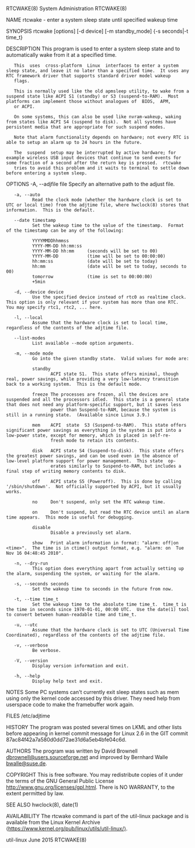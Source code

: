 RTCWAKE(8)                                                                                  System Administration                                                                                  RTCWAKE(8)

NAME
       rtcwake - enter a system sleep state until specified wakeup time

SYNOPSIS
       rtcwake [options] [-d device] [-m standby_mode] {-s seconds|-t time_t}

DESCRIPTION
       This program is used to enter a system sleep state and to automatically wake from it at a specified time.

       This  uses  cross-platform  Linux  interfaces to enter a system sleep state, and leave it no later than a specified time.  It uses any RTC framework driver that supports standard driver model wakeup
       flags.

       This is normally used like the old apmsleep utility, to wake from a suspend state like ACPI S1 (standby) or S3 (suspend-to-RAM).  Most platforms can implement those without analogues of  BIOS,  APM,
       or ACPI.

       On some systems, this can also be used like nvram-wakeup, waking from states like ACPI S4 (suspend to disk).  Not all systems have persistent media that are appropriate for such suspend modes.

       Note that alarm functionality depends on hardware; not every RTC is able to setup an alarm up to 24 hours in the future.

       The  suspend  setup may be interrupted by active hardware; for example wireless USB input devices that continue to send events for some fraction of a second after the return key is pressed.  rtcwake
       tries to avoid this problem and it waits to terminal to settle down before entering a system sleep.

OPTIONS
       -A, --adjfile file
              Specify an alternative path to the adjust file.

       -a, --auto
              Read the clock mode (whether the hardware clock is set to UTC or local time) from the adjtime file, where hwclock(8) stores that information.  This is the default.

       --date timestamp
              Set the wakeup time to the value of the timestamp.  Format of the timestamp can be any of the following:

              YYYYMMDDhhmmss
              YYYY-MM-DD hh:mm:ss
              YYYY-MM-DD hh:mm     (seconds will be set to 00)
              YYYY-MM-DD           (time will be set to 00:00:00)
              hh:mm:ss             (date will be set to today)
              hh:mm                (date will be set to today, seconds to 00)
              tomorrow             (time is set to 00:00:00)
              +5min

       -d, --device device
              Use the specified device instead of rtc0 as realtime clock.  This option is only relevant if your system has more than one RTC.  You may specify rtc1, rtc2, ... here.

       -l, --local
              Assume that the hardware clock is set to local time, regardless of the contents of the adjtime file.

       --list-modes
              List available --mode option arguments.

       -m, --mode mode
              Go into the given standby state.  Valid values for mode are:

              standby
                     ACPI state S1.  This state offers minimal, though real, power savings, while providing a very low-latency transition back to a working system.  This is the default mode.

              freeze The processes are frozen, all the devices are suspended and all the processors idled.  This state is a general state that does not need any platform-specific support, but it saves less
                     power than Suspend-to-RAM, because the system is still in a running state.  (Available since Linux 3.9.)

              mem    ACPI  state  S3 (Suspend-to-RAM).  This state offers significant power savings as everything in the system is put into a low-power state, except for memory, which is placed in self-re‐
                     fresh mode to retain its contents.

              disk   ACPI state S4 (Suspend-to-disk).  This state offers the greatest power savings, and can be used even in the absence of low-level platform support for power management.  This state  op‐
                     erates similarly to Suspend-to-RAM, but includes a final step of writing memory contents to disk.

              off    ACPI state S5 (Poweroff).  This is done by calling '/sbin/shutdown'.  Not officially supported by ACPI, but it usually works.

              no     Don't suspend, only set the RTC wakeup time.

              on     Don't suspend, but read the RTC device until an alarm time appears.  This mode is useful for debugging.

              disable
                     Disable a previously set alarm.

              show   Print alarm information in format: "alarm: off|on  <time>".  The time is in ctime() output format, e.g. "alarm: on  Tue Nov 16 04:48:45 2010".

       -n, --dry-run
              This option does everything apart from actually setting up the alarm, suspending the system, or waiting for the alarm.

       -s, --seconds seconds
              Set the wakeup time to seconds in the future from now.

       -t, --time time_t
              Set the wakeup time to the absolute time time_t.  time_t is the time in seconds since 1970-01-01, 00:00 UTC.  Use the date(1) tool to convert between human-readable time and time_t.

       -u, --utc
              Assume that the hardware clock is set to UTC (Universal Time Coordinated), regardless of the contents of the adjtime file.

       -v, --verbose
              Be verbose.

       -V, --version
              Display version information and exit.

       -h, --help
              Display help text and exit.

NOTES
       Some PC systems can't currently exit sleep states such as mem using only the kernel code accessed by this driver.  They need help from userspace code to make the framebuffer work again.

FILES
       /etc/adjtime

HISTORY
       The program was posted several times on LKML and other lists before appearing in kernel commit message for Linux 2.6 in the GIT commit 87ac84f42a7a580d0dd72ae31d6a5eb4bfe04c6d.

AUTHORS
       The program was written by David Brownell <dbrownell@users.sourceforge.net> and improved by Bernhard Walle <bwalle@suse.de>.

COPYRIGHT
       This  is free software.  You may redistribute copies of it under the terms of the GNU General Public License <http://www.gnu.org/licenses/gpl.html>.  There is NO WARRANTY, to the extent permitted by
       law.

SEE ALSO
       hwclock(8), date(1)

AVAILABILITY
       The rtcwake command is part of the util-linux package and is available from the Linux Kernel Archive ⟨https://www.kernel.org/pub/linux/utils/util-linux/⟩.

util-linux                                                                                        June 2015                                                                                        RTCWAKE(8)
